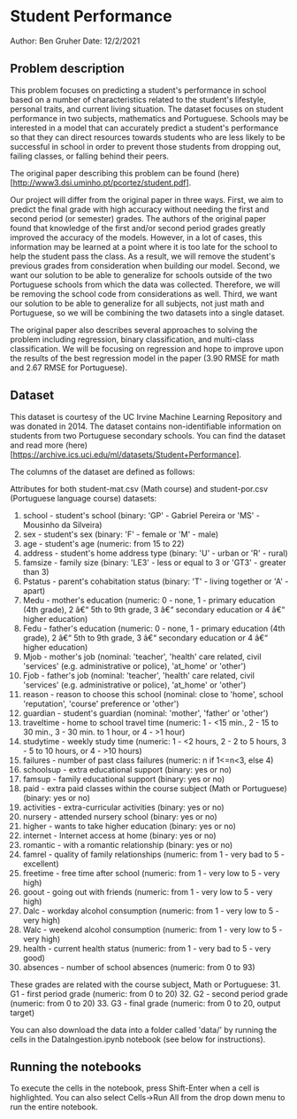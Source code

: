 # Student Performance

Author: Ben Gruher
Date: 12/2/2021

## Problem description

This problem focuses on predicting a student's performance in school based on a number of characteristics related to the student's lifestyle, personal traits, and current living situation. The dataset focuses on student performance in two subjects, mathematics and Portuguese. Schools may be interested in a model that can accurately predict a student's performance so that they can direct resources towards students who are less likely to be successful in school in order to prevent those students from dropping out, failing classes, or falling behind their peers. 

The original paper describing this problem can be found (here)[http://www3.dsi.uminho.pt/pcortez/student.pdf]. 

Our project will differ from the original paper in three ways. First, we aim to predict the final grade with high accuracy without needing the first and second period (or semester) grades. The authors of the original paper found that knowledge of the first and/or second period grades greatly improved the accuracy of the models. However, in a lot of cases, this information may be learned at a point where it is too late for the school to help the student pass the class. As a result, we will remove the student's previous grades from consideration when building our model. Second, we want our solution to be able to generalize for schools outside of the two Portuguese schools from which the data was collected. Therefore, we will be removing the school code from considerations as well. Third, we want our solution to be able to generalize for all subjects, not just math and Portuguese, so we will be combining the two datasets into a single dataset.

The original paper also describes several approaches to solving the problem including regression, binary classification, and multi-class classification. We will be focusing on regression and hope to improve upon the results of the best regression model in the paper (3.90 RMSE for math and 2.67 RMSE for Portuguese). 


## Dataset

This dataset is courtesy of the UC Irvine Machine Learning Repository and was donated in 2014. The dataset contains non-identifiable information on students from two Portuguese secondary schools. You can find the dataset and read more (here)[https://archive.ics.uci.edu/ml/datasets/Student+Performance]. 

The columns of the dataset are defined as follows:

Attributes for both student-mat.csv (Math course) and student-por.csv (Portuguese language course) datasets:
1. school - student's school (binary: 'GP' - Gabriel Pereira or 'MS' - Mousinho da Silveira)
2. sex - student's sex (binary: 'F' - female or 'M' - male)
3. age - student's age (numeric: from 15 to 22)
4. address - student's home address type (binary: 'U' - urban or 'R' - rural)
5. famsize - family size (binary: 'LE3' - less or equal to 3 or 'GT3' - greater than 3)
6. Pstatus - parent's cohabitation status (binary: 'T' - living together or 'A' - apart)
7. Medu - mother's education (numeric: 0 - none, 1 - primary education (4th grade), 2 â€“ 5th to 9th grade, 3 â€“ secondary education or 4 â€“ higher education)
8. Fedu - father's education (numeric: 0 - none, 1 - primary education (4th grade), 2 â€“ 5th to 9th grade, 3 â€“ secondary education or 4 â€“ higher education)
9. Mjob - mother's job (nominal: 'teacher', 'health' care related, civil 'services' (e.g. administrative or police), 'at_home' or 'other')
10. Fjob - father's job (nominal: 'teacher', 'health' care related, civil 'services' (e.g. administrative or police), 'at_home' or 'other')
11. reason - reason to choose this school (nominal: close to 'home', school 'reputation', 'course' preference or 'other')
12. guardian - student's guardian (nominal: 'mother', 'father' or 'other')
13. traveltime - home to school travel time (numeric: 1 - <15 min., 2 - 15 to 30 min., 3 - 30 min. to 1 hour, or 4 - >1 hour)
14. studytime - weekly study time (numeric: 1 - <2 hours, 2 - 2 to 5 hours, 3 - 5 to 10 hours, or 4 - >10 hours)
15. failures - number of past class failures (numeric: n if 1<=n<3, else 4)
16. schoolsup - extra educational support (binary: yes or no)
17. famsup - family educational support (binary: yes or no)
18. paid - extra paid classes within the course subject (Math or Portuguese) (binary: yes or no)
19. activities - extra-curricular activities (binary: yes or no)
20. nursery - attended nursery school (binary: yes or no)
21. higher - wants to take higher education (binary: yes or no)
22. internet - Internet access at home (binary: yes or no)
23. romantic - with a romantic relationship (binary: yes or no)
24. famrel - quality of family relationships (numeric: from 1 - very bad to 5 - excellent)
25. freetime - free time after school (numeric: from 1 - very low to 5 - very high)
26. goout - going out with friends (numeric: from 1 - very low to 5 - very high)
27. Dalc - workday alcohol consumption (numeric: from 1 - very low to 5 - very high)
28. Walc - weekend alcohol consumption (numeric: from 1 - very low to 5 - very high)
29. health - current health status (numeric: from 1 - very bad to 5 - very good)
30. absences - number of school absences (numeric: from 0 to 93)

These grades are related with the course subject, Math or Portuguese:
31. G1 - first period grade (numeric: from 0 to 20)
32. G2 - second period grade (numeric: from 0 to 20)
33. G3 - final grade (numeric: from 0 to 20, output target)


You can also download the data into a folder called 'data/' by running the cells in the DataIngestion.ipynb notebook (see below for instructions).

## Running the notebooks

To execute the cells in the notebook, press Shift-Enter when a cell is highlighted. You can also select Cells->Run All from the drop down menu to run the entire notebook. 
